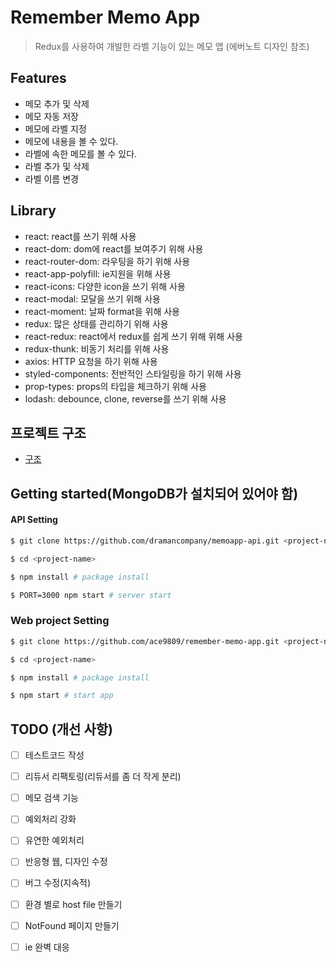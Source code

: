 # Remember Memo App

> Redux를 사용하여 개발한 라벨 기능이 있는 메모 앱 (에버노트 디자인 참조)

## Features

- 메모 추가 및 삭제
- 메모 자동 저장
- 메모에 라벨 지정
- 메모에 내용을 볼 수 있다.
- 라벨에 속한 메모를 볼 수 있다.
- 라벨 추가 및 삭제
- 라벨 이름 변경


## Library
  - react: react를 쓰기 위해 사용
  - react-dom: dom에 react를 보여주기 위해 사용
  - react-router-dom: 라우팅을 하기 위해 사용
  - react-app-polyfill: ie지원을 위해 사용
  - react-icons: 다양한 icon을 쓰기 위해 사용
  - react-modal: 모달을 쓰기 위해 사용
  - react-moment: 날짜 format을 위해 사용
  - redux: 많은 상태를 관리하기 위해 사용
  - react-redux: react에서 redux를 쉽게 쓰기 위해 위해 사용
  - redux-thunk: 비동기 처리를 위해 사용
  - axios: HTTP 요청을 하기 위해 사용
  - styled-components: 전반적인 스타일링을 하기 위해 사용
  - prop-types: props의 타입을 체크하기 위해 사용
  - lodash: debounce, clone, reverse를 쓰기 위해 사용

## 프로젝트 구조

- [구조](./STRUCTURE.md)

## Getting started(MongoDB가 설치되어 있어야 함)

#### API Setting

```bash
$ git clone https://github.com/dramancompany/memoapp-api.git <project-name>

$ cd <project-name>

$ npm install # package install

$ PORT=3000 npm start # server start
```

### Web project Setting

```bash
$ git clone https://github.com/ace9809/remember-memo-app.git <project-name>

$ cd <project-name>

$ npm install # package install

$ npm start # start app
```

## TODO (개선 사항)

- [ ] 테스트코드 작성
- [ ] 리듀서 리팩토링(리듀서를 좀 더 작게 분리)
- [ ] 메모 검색 기능
- [ ] 예외처리 강화
- [ ] 유연한 예외처리
- [ ] 반응형 웹, 디자인 수정
- [ ] 버그 수정(지속적)
- [ ] 환경 별로 host file 만들기
- [ ] NotFound 페이지 만들기
- [ ] ie 완벽 대응

